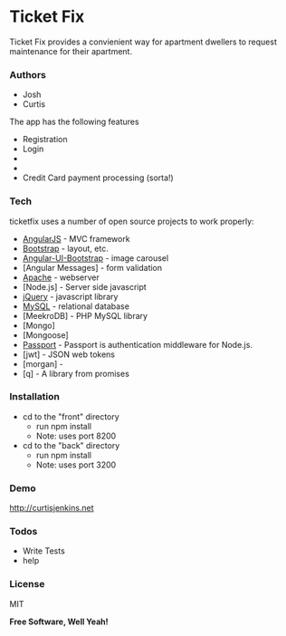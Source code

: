 # Ticket Fix

Ticket Fix provides a convienient way for apartment dwellers to request maintenance for their apartment.

### Authors
- Josh
- Curtis

The app has the following features
- Registration
- Login
-
-
- Credit Card payment processing (sorta!)

### Tech

ticketfix uses a number of open source projects to work properly:

* [AngularJS] - MVC framework
* [Bootstrap] - layout, etc.
* [Angular-UI-Bootstrap] - image carousel
* [Angular Messages] - form validation
* [Apache] - webserver
* [Node.js] - Server side javascript
* [jQuery] - javascript library
* [MySQL] - relational database
* [MeekroDB] - PHP MySQL library
* [Mongo]
* [Mongoose]
* [Passport] - Passport is authentication middleware for Node.js.
* [jwt] - JSON web tokens
* [morgan] -
* [q] - A library from promises

### Installation
  - cd to the "front" directory
    * run npm install
    * Note: uses port 8200
  - cd to the "back" directory
    * run npm install
    * Note: uses port 3200

### Demo

http://curtisjenkins.net

### Todos
 - Write Tests
 - help

### License

MIT


**Free Software, Well Yeah!**

[//]: # (These are reference links used in the body of this note and get stripped out when the markdown processor does its job. There is no need to format nicely because it shouldn't be seen. Thanks SO - http://stackoverflow.com/questions/4823468/store-comments-in-markdown-syntax)


   [PHP]: <http://www.php.net/>
   [MySQL]: <http://mysql.com>
   [Apache]: <http://apache.org>
   [Bootstrap]: <http://twitter.github.com/bootstrap/>
   [AngularJS]: <http://angularjs.org>
   [jQuery]: <http://jquery.com>
   [Angular-UI-Bootstrap]: <https://angular-ui.github.io/bootstrap/>
   [Angular-Messages]: <>
   [Passport]: <http://passportjs.org/>

